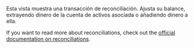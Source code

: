Esta vista muestra una transacción de reconciliación. Ajusta su balance, extrayendo dinero de la cuenta de activos asociada o añadiendo dinero a ella.

If you want to read more about reconciliations, check out the [official documentation on reconciliations](https://docs.firefly-iii.org/advanced-concepts/reconcile).